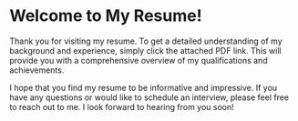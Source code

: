 # Welcome to My Resume!

Thank you for visiting my resume. To get a detailed understanding of my background and experience, simply click the attached PDF link. This will provide you with a comprehensive overview of my qualifications and achievements.

I hope that you find my resume to be informative and impressive. If you have any questions or would like to schedule an interview, please feel free to reach out to me. I look forward to hearing from you soon!
